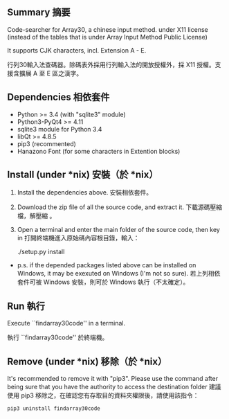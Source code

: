 Summary 摘要
------------------
Code-searcher for Array30, a chinese input method. under X11 license (instead of
the tables that is under Array Input Method Public License)

It supports CJK characters, incl. Extension A - E.

行列30輸入法查碼器。除碼表外採用行列輸入法的開放授權外，採 X11 授權。支援含擴展 A 至 E 區之漢字。

Dependencies 相依套件
-------------------------
 * Python >= 3.4 (with "sqlite3" module)
 * Python3-PyQt4 >= 4.11
 * sqlite3 module for Python 3.4
 * libQt >= 4.8.5
 * pip3 (recommented)
 * Hanazono Font (for some characters in Extention blocks)

Install (under *nix) 安裝（於 *nix）
--------------------------------------

 1. Install the dependencies above. 安裝相依套件。
 2. Download the zip file of all the source code, and extract it. 下載源碼壓縮檔，解壓縮
 。
 3. Open a terminal and enter the main folder of the source code, then key in 打開終端機進入原始碼內容根目錄，輸入：

	
	./setup.py install
	

* p.s. if the depended packages listed above can be installed on Windows, it may be exexuted on Windows (I'm not so sure). 若上列相依套件可被 Windows 安裝，則可於 Windows 執行（不太確定）。


Run 執行
------------------------------
Execute ``findarray30code'' in a terminal.

執行 ``findarray30code'' 於終端機。

Remove (under *nix) 移除（於 *nix）
---------------------

It's recommended to remove it with "pip3". Please use the command after being sure that you have the authority to access the destination folder 建議使用 pip3 移除之，在確認您有存取目的資料夾權限後，請使用該指令：

    pip3 uninstall findarray30code
